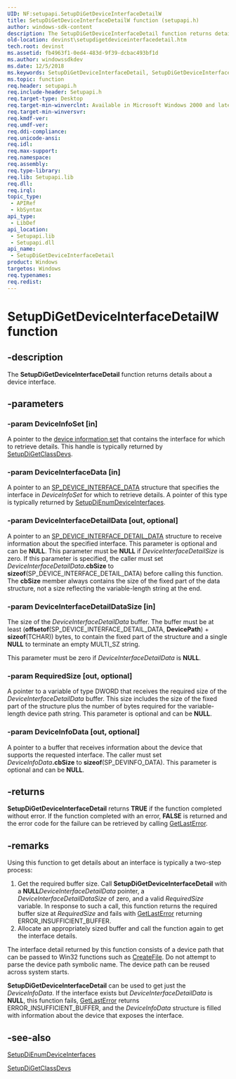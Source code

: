 ```yaml
---
UID: NF:setupapi.SetupDiGetDeviceInterfaceDetailW
title: SetupDiGetDeviceInterfaceDetailW function (setupapi.h)
author: windows-sdk-content
description: The SetupDiGetDeviceInterfaceDetail function returns details about a device interface.
old-location: devinst\setupdigetdeviceinterfacedetail.htm
tech.root: devinst
ms.assetid: fb4963f1-0ed4-483d-9f39-dcbac493bf1d
ms.author: windowssdkdev
ms.date: 12/5/2018
ms.keywords: SetupDiGetDeviceInterfaceDetail, SetupDiGetDeviceInterfaceDetail function [Device and Driver Installation], SetupDiGetDeviceInterfaceDetailA, SetupDiGetDeviceInterfaceDetailW, devinst.setupdigetdeviceinterfacedetail, di-rtns_5203864c-0bc7-4a59-bdb3-ddda0dbbbf98.xml, setupapi/SetupDiGetDeviceInterfaceDetail
ms.topic: function
req.header: setupapi.h
req.include-header: Setupapi.h
req.target-type: Desktop
req.target-min-winverclnt: Available in Microsoft Windows 2000 and later versions of Windows.
req.target-min-winversvr: 
req.kmdf-ver: 
req.umdf-ver: 
req.ddi-compliance: 
req.unicode-ansi: 
req.idl: 
req.max-support: 
req.namespace: 
req.assembly: 
req.type-library: 
req.lib: Setupapi.lib
req.dll: 
req.irql: 
topic_type:
 - APIRef
 - kbSyntax
api_type:
 - LibDef
api_location:
 - Setupapi.lib
 - Setupapi.dll
api_name:
 - SetupDiGetDeviceInterfaceDetail
product: Windows
targetos: Windows
req.typenames: 
req.redist: 
---
```


# SetupDiGetDeviceInterfaceDetailW function


## -description


The <b>SetupDiGetDeviceInterfaceDetail</b> function returns details about a device interface.


## -parameters




### -param DeviceInfoSet [in]

A pointer to the <a href="https://msdn.microsoft.com/library/Ff541247(v=VS.85).aspx">device information set</a> that contains the interface for which to retrieve details. This handle is typically returned by <a href="https://msdn.microsoft.com/31bb0fc8-0fb8-4122-b9e8-5ff8fbbd903b">SetupDiGetClassDevs</a>.


### -param DeviceInterfaceData [in]

A pointer to an <a href="https://msdn.microsoft.com/df142e95-aa1c-4d3e-90c6-bac86effbd5d">SP_DEVICE_INTERFACE_DATA</a> structure that specifies the interface in <i>DeviceInfoSet</i> for which to retrieve details. A pointer of this type is typically returned by <a href="https://msdn.microsoft.com/5095404d-2447-407e-99e2-dd3ef3c3b905">SetupDiEnumDeviceInterfaces</a>.


### -param DeviceInterfaceDetailData [out, optional]

A pointer to an <a href="https://msdn.microsoft.com/9dd44297-6e51-425d-a355-f2ea78757bf7">SP_DEVICE_INTERFACE_DETAIL_DATA</a> structure to receive information about the specified interface. This parameter is optional and can be <b>NULL</b>. This parameter must be <b>NULL</b> if <i>DeviceInterfaceDetailSize</i> is zero. If this parameter is specified, the caller must set <i>DeviceInterfaceDetailData</i><b>.cbSize</b> to <b>sizeof</b>(SP_DEVICE_INTERFACE_DETAIL_DATA) before calling this function. The <b>cbSize</b> member always contains the size of the fixed part of the data structure, not a size reflecting the variable-length string at the end.


### -param DeviceInterfaceDetailDataSize [in]

The size of the <i>DeviceInterfaceDetailData</i> buffer. The buffer must be at least (<b>offsetof</b>(SP_DEVICE_INTERFACE_DETAIL_DATA, <b>DevicePath</b>) + <b>sizeof</b>(TCHAR)) bytes, to contain the fixed part of the structure and a single <b>NULL</b> to terminate an empty MULTI_SZ string. 

This parameter must be zero if <i>DeviceInterfaceDetailData</i> is <b>NULL</b>.


### -param RequiredSize [out, optional]

A pointer to a variable of type DWORD that receives the required size of the <i>DeviceInterfaceDetailData</i> buffer. This size includes the size of the fixed part of the structure plus the number of bytes required for the variable-length device path string. This parameter is optional and can be <b>NULL</b>.


### -param DeviceInfoData [out, optional]

A pointer to a buffer that receives information about the device that supports the requested interface. The caller must set <i>DeviceInfoData</i><b>.cbSize</b> to <b>sizeof</b>(SP_DEVINFO_DATA). This parameter is optional and can be <b>NULL</b>.


## -returns



<b>SetupDiGetDeviceInterfaceDetail</b> returns <b>TRUE</b> if the function completed without error. If the function completed with an error, <b>FALSE</b> is returned and the error code for the failure can be retrieved by calling <a href="http://go.microsoft.com/fwlink/p/?linkid=169416">GetLastError</a>.




## -remarks



Using this function to get details about an interface is typically a two-step process:

<ol>
<li>
Get the required buffer size. Call <b>SetupDiGetDeviceInterfaceDetail</b> with a <b>NULL</b><i>DeviceInterfaceDetailData</i> pointer, a <i>DeviceInterfaceDetailDataSize</i> of zero, and a valid <i>RequiredSize</i> variable. In response to such a call, this function returns the required buffer size at <i>RequiredSize</i> and fails with <a href="http://go.microsoft.com/fwlink/p/?linkid=169416">GetLastError</a> returning ERROR_INSUFFICIENT_BUFFER.

</li>
<li>
Allocate an appropriately sized buffer and call the function again to get the interface details.

</li>
</ol>
The interface detail returned by this function consists of a device path that can be passed to Win32 functions such as <a href="https://msdn.microsoft.com/80a96083-4de9-4422-9705-b8ad2b6cbd1b">CreateFile</a>. Do not attempt to parse the device path symbolic name. The device path can be reused across system starts.

<b>SetupDiGetDeviceInterfaceDetail</b> can be used to get just the <i>DeviceInfoData</i>. If the interface exists but <i>DeviceInterfaceDetailData</i> is <b>NULL</b>, this function fails, <a href="http://go.microsoft.com/fwlink/p/?linkid=169416">GetLastError</a> returns ERROR_INSUFFICIENT_BUFFER, and the <i>DeviceInfoData</i> structure is filled with information about the device that exposes the interface.




## -see-also




<a href="https://msdn.microsoft.com/5095404d-2447-407e-99e2-dd3ef3c3b905">SetupDiEnumDeviceInterfaces</a>



<a href="https://msdn.microsoft.com/31bb0fc8-0fb8-4122-b9e8-5ff8fbbd903b">SetupDiGetClassDevs</a>
 

 

